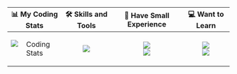 <table align="center">
  <thead>
    <tr>
      <th>📊 My Coding Stats</th>
      <th>🛠 Skills and Tools</th>
      <th>🍼 Have Small Experience</th>
      <th>💻 Want to Learn</th>
    </tr>
  </thead>
  <tbody>
    <tr>
      <td>
        <p align="center">
          <img src="https://wakatime.com/share/@45c37f30-78f2-4b42-863d-611feedbfacb/c2c6600d-b2f3-4ab1-a91c-e97e023d2a30.svg" alt="Coding Stats">
        </p>
      </td>
      <td>
        <p align="center">
          <img src="https://skillicons.dev/icons?i=python,git,docker,linux,arch,vscode,neovim,vim&perline=4">
        </p>
      </td>
      <td>
        <p align="center">
          <img src="https://skillicons.dev/icons?i=go,postgres,html&perline=3"></br>
          <img src="https://skillicons.dev/icons?i=css,md,bash&perline=3">
        </p>
      </td>
      <td>
        <p align="center">
          <img src="https://skillicons.dev/icons?i=redis,lua,rust,solidity&perline=4"></br>
          <img src="https://skillicons.dev/icons?i=kafka,kubernetes,rabbitmq,fastapi&perline=4">
        </p>
      </td>
    </tr>
  </tbody>
</table>

<!--START_SECTION:waka-->
<!--END_SECTION:waka-->

<!--
<table align="center">
  <thead>
    <tr>
      <th>📊 My Coding Stats</th>
   </tr>
  </thead>
  <tbody>
    <tr>
      <td>
        <p align="center">
          <img src="https://wakatime.com/share/@45c37f30-78f2-4b42-863d-611feedbfacb/c2c6600d-b2f3-4ab1-a91c-e97e023d2a30.svg" alt="Coding Stats">
        </p>
      </td>
    </tr>
  </tbody>
</table>

